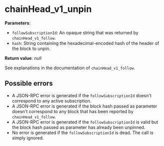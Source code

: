 # chainHead_v1_unpin

**Parameters**:

- `followSubscriptionId`: An opaque string that was returned by `chainHead_v1_follow`.
- `hash`: String containing the hexadecimal-encoded hash of the header of the block to unpin.

**Return value**: *null*

See explanations in the documentation of `chainHead_v1_follow`.

## Possible errors

- A JSON-RPC error is generated if the `followSubscriptionId` doesn't correspond to any active subscription.
- A JSON-RPC error is generated if the block hash passed as parameter doesn't correspond to any block that has been reported by `chainHead_v1_follow`.
- A JSON-RPC error is generated if the `followSubscriptionId` is valid but the block hash passed as parameter has already been unpinned.
- No error is generated if the `followSubscriptionId` is dead. The call is simply ignored.
